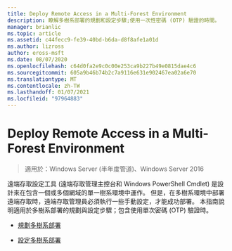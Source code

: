 ```yaml
---
title: Deploy Remote Access in a Multi-Forest Environment
description: 瞭解多樹系部署的規劃和設定步驟;使用一次性密碼 (OTP) 驗證的時間。
manager: brianlic
ms.topic: article
ms.assetid: c44fecc9-fe39-40bd-b6da-d8f8afe1a01d
ms.author: lizross
author: eross-msft
ms.date: 08/07/2020
ms.openlocfilehash: c64d0fa2e9c0c00e253ca9b227b49e0815dae4c6
ms.sourcegitcommit: 605a9b46b74b2c7a9116e631e902467ea02a6e70
ms.translationtype: MT
ms.contentlocale: zh-TW
ms.lasthandoff: 01/07/2021
ms.locfileid: "97964883"
---
```

# <a name="deploy-remote-access-in-a-multi-forest-environment"></a>Deploy Remote Access in a Multi-Forest Environment

>適用於：Windows Server (半年度管道)、Windows Server 2016

遠端存取設定工具 (遠端存取管理主控台和 Windows PowerShell Cmdlet) 是設計來在包含一個或多個網域的單一樹系環境中運作。 但是，在多樹系環境中部署遠端存取時，遠端存取管理員必須執行一些手動設定，才能成功部署。 本指南說明適用於多樹系部署的規劃與設定步驟；包含使用單次密碼 (OTP) 驗證時。

-   [規劃多樹系部署](Plan-a-Multi-Forest-Deployment.md)

-   [設定多樹系部署](Configure-a-Multi-Forest-Deployment.md)



